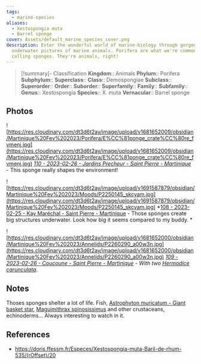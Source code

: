 ```yaml
---
tags:
  - marine-species
aliases:
  - Xestospongia muta
  - Barrel sponge
cover: Assets/default_marine_species_cover.png
description: Enter the wonderful world of marine-biology through gorgeous
  underwater pictures of marine animals. Porifera are what we're commonly
  calling sponges. They're animals, right!
---
```

> [!summary]- Classification
**Kingdom**:: Animals
**Phylum**:: Porifera
**Subphylum**::
**Superclass**::
**Class**:: Demospongiae
**Subclass**::
**Superorder**::
**Order**::
**Suborder**::
**Superfamily**::
**Family**::
**Subfamily**::
**Genus**:: Xestospongia
**Species**:: X. muta
**Vernacular**:: Barrel sponge

## Photos
![https://res.cloudinary.com/dt3d6t2ay/image/upload/v1681652009/obsidian/Martinique%20Fev%202023/Porifera/E%CC%81ponge_crate%CC%80re_fvmenj.jpg](https://res.cloudinary.com/dt3d6t2ay/image/upload/v1681652009/obsidian/Martinique%20Fev%202023/Porifera/E%CC%81ponge_crate%CC%80re_fvmenj.jpg)
*[110 - 2023-02-26 - Jardins Precheur - Saint Pierre - Martinique](110%20-%202023-02-26%20-%20Jardins%20Precheur%20-%20Saint%20Pierre%20-%20Martinique.md)* - This sponge really shapes the environment!

![https://res.cloudinary.com/dt3d6t2ay/image/upload/v1691587879/obsidian/Martinique%20Fev%202023/Moods/P2250145_skcyam.jpg](https://res.cloudinary.com/dt3d6t2ay/image/upload/v1691587879/obsidian/Martinique%20Fev%202023/Moods/P2250145_skcyam.jpg)
*[108 - 2023-02-25 - Kay Maréchal - Saint Pierre - Martinique](108%20-%202023-02-25%20-%20Kay%20Maréchal%20-%20Saint%20Pierre%20-%20Martinique.md) - Those sponges create big structures underwater. Look how big it seems compared to my buddy. *

![https://res.cloudinary.com/dt3d6t2ay/image/upload/v1681652000/obsidian/Martinique%20Fev%202023/Annelids/P2260290_a00w3n.jpg](https://res.cloudinary.com/dt3d6t2ay/image/upload/v1681652000/obsidian/Martinique%20Fev%202023/Annelids/P2260290_a00w3n.jpg)
*[109 - 2023-02-26 - Coucoune - Saint Pierre - Martinique](109%20-%202023-02-26%20-%20Coucoune%20-%20Saint%20Pierre%20-%20Martinique.md) - With two [Hermodice carunculata](Hermodice%20carunculata%20-%20Bearded%20fireworm.md)*.
## Notes
Thoses sponges shelter a lot of life. Fish, [Astrophyton muricatum - Giant basket star](Astrophyton%20muricatum%20-%20Giant%20basket%20star.md), [Maguimithrax spinosissimus](Maguimithrax%20spinosissimus%20-%20Channel%20clinging%20crab.md) and other crustaceans, echinoderms... Always interesting to watch in it.

## References
- https://doris.ffessm.fr/Especes/Xestospongia-muta-Baril-de-rhum-535/(rOffset)/20